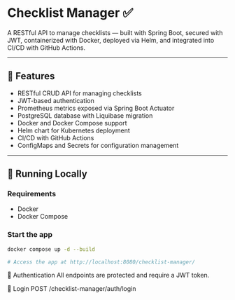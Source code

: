 # Checklist Manager ✅

A RESTful API to manage checklists — built with Spring Boot, secured with JWT, containerized with Docker, deployed via Helm, and integrated into CI/CD with GitHub Actions.

---

## 🔧 Features

- RESTful CRUD API for managing checklists
- JWT-based authentication
- Prometheus metrics exposed via Spring Boot Actuator
- PostgreSQL database with Liquibase migration
- Docker and Docker Compose support
- Helm chart for Kubernetes deployment
- CI/CD with GitHub Actions
- ConfigMaps and Secrets for configuration management

---

## 🚀 Running Locally

### Requirements

- Docker
- Docker Compose

### Start the app

```bash
docker compose up -d --build

# Access the app at http://localhost:8080/checklist-manager/
```

🔐 Authentication
All endpoints are protected and require a JWT token.

🔑 Login
POST /checklist-manager/auth/login